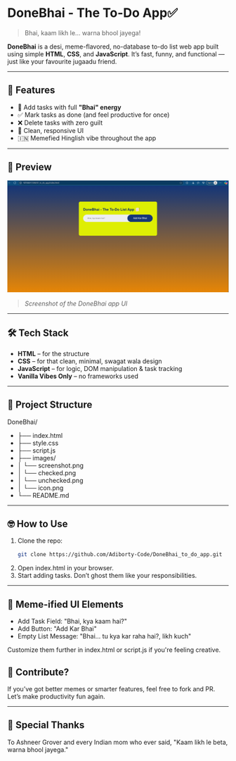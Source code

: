 # DoneBhai - The To-Do App✅

> Bhai, kaam likh le... warna bhool jayega!

**DoneBhai** is a desi, meme-flavored, no-database to-do list web app built using simple **HTML**, **CSS**, and **JavaScript**. It’s fast, funny, and functional — just like your favourite jugaadu friend.

---

## 🚀 Features

- 📝 Add tasks with full **"Bhai" energy**
- ✅ Mark tasks as done (and feel productive for once)
- ❌ Delete tasks with zero guilt
- 🎨 Clean, responsive UI
- 🇮🇳 Memefied Hinglish vibe throughout the app

---

## 📸 Preview

![App Screenshot](images/screenshot.png)  
> _Screenshot of the DoneBhai app UI_

---

## 🛠️ Tech Stack

- **HTML** – for the structure  
- **CSS** – for that clean, minimal, swagat wala design  
- **JavaScript** – for logic, DOM manipulation & task tracking  
- **Vanilla Vibes Only** – no frameworks used

---

## 📂 Project Structure

DoneBhai/
- ├── index.html
- ├── style.css
- ├── script.js
- ├── images/
- │ └── screenshot.png
- │ └── checked.png
- │ └── unchecked.png
- │ └── icon.png
- └── README.md

---

## 🤓 How to Use

1. Clone the repo:
   ```bash
   git clone https://github.com/Adiborty-Code/DoneBhai_to_do_app.git
2. Open index.html in your browser.
3. Start adding tasks. Don’t ghost them like your responsibilities.

---

## 📢 Meme-ified UI Elements
- Add Task Field: "Bhai, kya kaam hai?"
- Add Button: "Add Kar Bhai"
- Empty List Message: "Bhai... tu kya kar raha hai?, likh kuch"

Customize them further in index.html or script.js if you're feeling creative.

## 🤝 Contribute?
If you’ve got better memes or smarter features, feel free to fork and PR. Let’s make productivity fun again.

---

## 🙌 Special Thanks
To Ashneer Grover and every Indian mom who ever said,
"Kaam likh le beta, warna bhool jayega."
